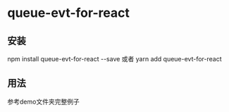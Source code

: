 # queue-evt-for-react

## 安装

npm install queue-evt-for-react --save 或者 yarn add queue-evt-for-react

## 用法

参考demo文件夹完整例子